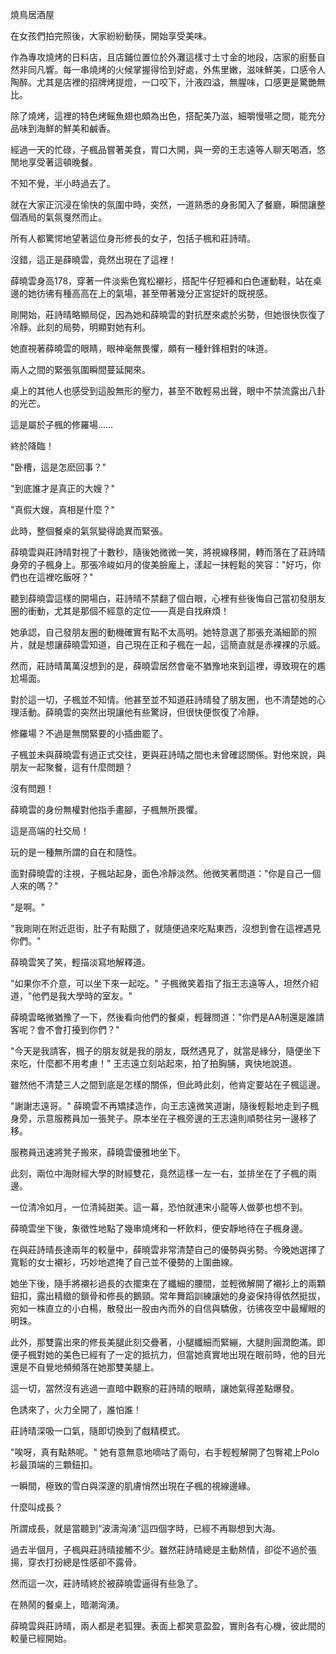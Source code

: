 燒鳥居酒屋

在女孩們拍完照後，大家紛紛動筷，開始享受美味。

作為專攻燒烤的日料店，且店鋪位置位於外灘這樣寸土寸金的地段，店家的廚藝自然非同凡響。每一串燒烤的火候掌握得恰到好處，外焦里嫩，滋味鮮美，口感令人陶醉。尤其是店裡的招牌烤提燈，一口咬下，汁液四溢，無腥味，口感更是驚艷無比。

除了燒烤，這裡的特色烤鳐魚翅也頗為出色，搭配美乃滋，細嚼慢嚥之間，能充分品味到海鮮的鮮美和鹹香。

經過一天的忙碌，子楓品嘗著美食，胃口大開，與一旁的王志遠等人聊天喝酒，悠閒地享受著這頓晚餐。

不知不覺，半小時過去了。

就在大家正沉浸在愉快的氛圍中時，突然，一道熟悉的身影闖入了餐廳，瞬間讓整個酒局的氣氛戛然而止。

所有人都驚愕地望著這位身形修長的女子，包括子楓和莊詩晴。

沒錯，這正是薛曉雲，竟然出現在了這裡！

薛曉雲身高178，穿著一件淡紫色寬松襯衫，搭配牛仔短褲和白色運動鞋，站在桌邊的她彷彿有種高高在上的氣場，甚至帶著幾分正宮捉奸的既視感。

剛開始，莊詩晴略顯局促，因為她和薛曉雲的對抗歷來處於劣勢，但她很快恢復了冷靜。此刻的局勢，明顯對她有利。

她直視著薛曉雲的眼睛，眼神毫無畏懼，頗有一種針鋒相對的味道。

兩人之間的緊張氛圍瞬間蔓延開來。

桌上的其他人也感受到這股無形的壓力，甚至不敢輕易出聲，眼中不禁流露出八卦的光芒。

這是屬於子楓的修羅場……

終於降臨！

"卧槽，這是怎麽回事？"

"到底誰才是真正的大嫂？"

"真假大嫂，真相是什麼？"

此時，整個餐桌的氣氛變得詭異而緊張。

薛曉雲與莊詩晴對視了十數秒，隨後她微微一笑，將視線移開，轉而落在了莊詩晴身旁的子楓身上。那張冷峻如月的俊美臉龐上，漾起一抹輕鬆的笑容："好巧，你們也在這裡吃飯呀？"

聽到薛曉雲這樣的開場白，莊詩晴不禁翻了個白眼，心裡有些後悔自己當初發朋友圈的衝動，尤其是那個不經意的定位——真是自找麻煩！

她承認，自己發朋友圈的動機確實有點不太高明。她特意選了那張充滿細節的照片，就是想讓薛曉雲知道，自己現在正和子楓在一起，這簡直就是赤裸裸的示威。

然而，莊詩晴萬萬沒想到的是，薛曉雲居然會毫不猶豫地來到這裡，導致現在的尷尬場面。

對於這一切，子楓並不知情。他甚至並不知道莊詩晴發了朋友圈，也不清楚她的心理活動。薛曉雲的突然出現讓他有些驚訝，但很快便恢復了冷靜。

修羅場？不過是無關緊要的小插曲罷了。

子楓並未與薛曉雲有過正式交往，更與莊詩晴之間也未曾確認關係。對他來說，與朋友一起聚餐，這有什麼問題？

沒有問題！

薛曉雲的身份無權對他指手畫腳，子楓無所畏懼。

這是高端的社交局！

玩的是一種無所謂的自在和隨性。

面對薛曉雲的注視，子楓站起身，面色冷靜淡然。他微笑著問道："你是自己一個人來的嗎？"

"是啊。"

"我剛剛在附近逛街，肚子有點餓了，就隨便過來吃點東西，沒想到會在這裡遇見你們。"

薛曉雲笑了笑，輕描淡寫地解釋道。


"如果你不介意，可以坐下來一起吃。" 子楓微笑着指了指王志遠等人，坦然介紹道，"他們是我大學時的室友。"

薛曉雲略微猶豫了一下，然後看向他們的餐桌，輕聲問道："你們是AA制還是誰請客呢？會不會打擾到你們？"

"今天是我請客，楓子的朋友就是我的朋友，既然遇見了，就當是緣分，隨便坐下來吃，什麼都不用考慮！" 王志遠立刻站起來，拍了拍胸脯，爽快地說道。

雖然他不清楚三人之間到底是怎樣的關係，但此時此刻，他肯定要站在子楓這邊。

"謝謝志遠哥。" 薛曉雲不再矯揉造作，向王志遠微笑道謝，隨後輕鬆地走到子楓身旁，示意服務員加一張凳子。原本坐在子楓旁邊的王志遠則順勢往另一邊移了移。

服務員迅速將凳子搬來，薛曉雲優雅地坐下。

此刻，兩位中海財經大學的財經雙花，竟然這樣一左一右，並排坐在了子楓的兩邊。

一位清冷如月，一位清純甜美。這一幕，恐怕就連宋小龍等人做夢也想不到。

薛曉雲坐下後，象徵性地點了幾串燒烤和一杯飲料，便安靜地待在子楓身邊。

在與莊詩晴長達兩年的較量中，薛曉雲非常清楚自己的優勢與劣勢。今晚她選擇了寬鬆的女士襯衫，巧妙地遮掩了自己並不優勢的上圍曲線。

她坐下後，隨手將襯衫過長的衣擺束在了纖細的腰間，並輕微解開了襯衫上的兩顆鈕扣，露出精緻的鎖骨和修長的鵝頸。常年舞蹈訓練讓她的身姿保持得依然挺拔，宛如一株直立的小白楊，散發出一股由內而外的自信與驕傲，彷彿夜空中最耀眼的明珠。

此外，那雙露出來的修長美腿此刻交疊著，小腿纖細而緊繃，大腿則圓潤飽滿。即便子楓對她的美色已經有了一定的抵抗力，但當她真實地出現在眼前時，他的目光還是不自覺地頻頻落在她那雙美腿上。

這一切，當然沒有逃過一直暗中觀察的莊詩晴的眼睛，讓她氣得差點爆發。

色誘來了，火力全開了，誰怕誰！

莊詩晴深吸一口氣，隨即切換到了戲精模式。

"唉呀，真有點熱呢。" 她有意無意地嘀咕了兩句，右手輕輕解開了包臀裙上Polo衫最頂端的三顆鈕扣。

一瞬間，極致的雪白與深邃的肌膚悄然出現在子楓的視線邊緣。

什麼叫成長？

所謂成長，就是當聽到“波濤洶湧”這四個字時，已經不再聯想到大海。

過去半個月，子楓與莊詩晴接觸不少。雖然莊詩晴總是主動熱情，卻從不過於張揚，穿衣打扮總是性感卻不露骨。

然而這一次，莊詩晴終於被薛曉雲逼得有些急了。

在熱鬧的餐桌上，暗潮洶湧。

薛曉雲與莊詩晴，兩人都是老狐狸。表面上都笑意盈盈，實則各有心機，彼此間的較量已經開始。